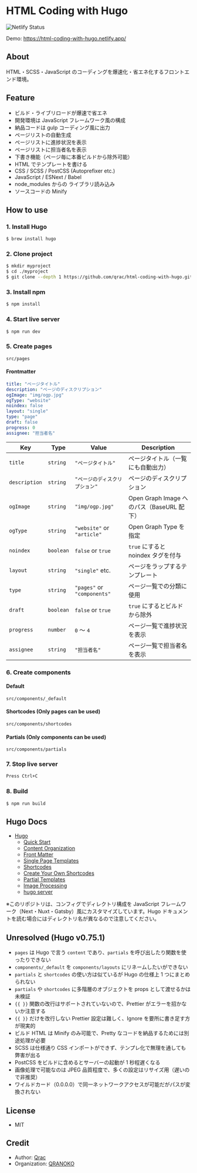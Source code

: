 # HTML Coding with Hugo

![Netlify Status](https://api.netlify.com/api/v1/badges/41b3544d-3776-422b-9227-e8af3d402cb5/deploy-status)

Demo: https://html-coding-with-hugo.netlify.app/

## About

HTML・SCSS・JavaScript のコーディングを爆速化・省エネ化するフロントエンド環境。

## Feature

- ビルド・ライブリロードが爆速で省エネ
- 開発環境は JavaScript フレームワーク風の構成
- 納品コードは gulp コーディング風に出力
- ページリストの自動生成
- ページリストに進捗状況を表示
- ページリストに担当者名を表示
- 下書き機能（ページ毎に本番ビルドから除外可能）
- HTML でテンプレートを書ける
- CSS / SCSS / PostCSS (Autoprefixer etc.)
- JavaScript / ESNext / Babel
- node_modules からの ライブラリ読み込み
- ソースコードの Minify

## How to use

### 1. Install Hugo

```bash
$ brew install hugo
```

### 2. Clone project

```bash
$ mkdir myproject
$ cd ./myproject
$ git clone --depth 1 https://github.com/qrac/html-coding-with-hugo.git && cd html-coding-with-hugo && rm -rf ./.git ./README.md && mv * .[^\.]* ../ && cd ../ && rm -rf ./html-coding-with-hugo
```

### 3. Install npm

```bash
$ npm install
```

### 4. Start live server

```bash
$ npm run dev
```

### 5. Create pages

`src/pages`

#### Frontmatter

```yaml
title: "ページタイトル"
description: "ページのディスクリプション"
ogImage: "img/ogp.jpg"
ogType: "website"
noindex: false
layout: "single"
type: "page"
draft: false
progress: 0
assignee: "担当者名"
```

| Key           | Type      | Value                          | Description                               |
| ------------- | --------- | ------------------------------ | ----------------------------------------- |
| `title`       | `string`  | `"ページタイトル"`             | ページタイトル（一覧にも自動出力）        |
| `description` | `string`  | `"ページのディスクリプション"` | ページのディスクリプション                |
| `ogImage`     | `string`  | `"img/ogp.jpg"`                | Open Graph Image へのパス（BaseURL 配下） |
| `ogType`      | `string`  | `"website"` or `"article"`     | Open Graph Type を指定                    |
| `noindex`     | `boolean` | `false` or `true`              | `true` にすると noindex タグを付与        |
| `layout`      | `string`  | `"single"` etc.                | ページをラップするテンプレート            |
| `type`        | `string`  | `"pages"` or `"components"`    | ページ一覧での分類に使用                  |
| `draft`       | `boolean` | `false` or `true`              | `true` にするとビルドから除外             |
| `progress`    | `number`  | `0` 〜 `4`                     | ページ一覧で進捗状況を表示                |
| `assignee`    | `string`  | `"担当者名"`                   | ページ一覧で担当者名を表示                |

### 6. Create components

#### Default

`src/components/_default`

#### Shortcodes (Only pages can be used)

`src/components/shortcodes`

#### Partials (Only components can be used)

`src/components/partials`

### 7. Stop live server

```bash
Press Ctrl+C
```

### 8. Build

```bash
$ npm run build
```

## Hugo Docs

- [Hugo](https://gohugo.io/)
  - [Quick Start](https://gohugo.io/getting-started/quick-start/#step-1-install-hugo)
  - [Content Organization](https://gohugo.io/content-management/organization/)
  - [Front Matter](https://gohugo.io/content-management/front-matter/)
  - [Single Page Templates](https://gohugo.io/templates/single-page-templates/)
  - [Shortcodes](https://gohugo.io/content-management/shortcodes/)
  - [Create Your Own Shortcodes](https://gohugo.io/templates/shortcode-templates/)
  - [Partial Templates](https://gohugo.io/templates/partials/)
  - [Image Processing](https://gohugo.io/content-management/image-processing/)
  - [hugo server](https://gohugo.io/commands/hugo_server/)

※このリポジトリは、コンフィグでディレクトリ構成を JavaScript フレームワーク（Next・Nuxt・Gatsby）風にカスタマイズしています。Hugo ドキュメントを読む場合にはディレクトリ名が異なるので注意してください。

## Unresolved (Hugo v0.75.1)

- `pages` は Hugo で言う `content` であり、`partials` を呼び出したり関数を使ったりできない
- `components/_default` を `components/layouts` にリネームしたいができない
- `partials` と `shortcodes` の使い方は似ているが Hugo の仕様上 1 つにまとめられない
- `partials` や `shortcodes` に多階層のオブジェクトを props として渡せるかは未検証
- `{{ }}` 関数の改行はサポートされていないので、Prettier がエラーを招かないか注意する
- `{{ }}` だけを改行しない Prettier 設定は難しく、Ignore を要所に書き足す方が現実的
- ビルド HTML は Minify のみ可能で、Pretty なコードを納品するためには別途処理が必要
- SCSS は仕様通り CSS インポートができず、テンプレ化で無理を通しても弊害が出る
- PostCSS をビルドに含めるとサーバーの起動が 1 秒程遅くなる
- 画像処理で可能なのは JPEG 品質程度で、多くの設定はリサイズ用（遅いので非推奨）
- ワイルドカード（0.0.0.0）で同一ネットワークアクセスが可能だがパスが変換されない

## License

- MIT

## Credit

- Author: [Qrac](https://qrac.jp)
- Organization: [QRANOKO](https://qranoko.jp)
